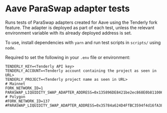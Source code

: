 # Aave ParaSwap adapter tests

Runs tests of ParaSwap adapters created for Aave using the Tenderly fork feature.  The adapter is deployed as part of each test, unless the relevant environment variable with its already deployed address is set.

To use, install dependencies with `yarn` and run test scripts in `scripts/` using `node`.

Required to set the following in your `.env` file or environment:

```
TENDERLY_KEY=<Tenderly API key>
TENDERLY_ACCOUNT=<Tenderly account containing the project as seen in URL>
TENDERLY_PROJECT=<Tenderly project name as seen in URL>
# Mainnet
FORK_NETWORK_ID=1
PARASWAP_LIQUIDITY_SWAP_ADAPTER_ADDRESS=0x135896DE8421be2ec868E0b811006171D9df802A
# Polygon
#FORK_NETWORK_ID=137
#PARASWAP_LIQUIDITY_SWAP_ADAPTER_ADDRESS=0x35784a624D4FfBC3594f4d16fA3801FeF063241c
```

